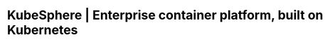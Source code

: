 ---
title: KubeSphere | Enterprise container platform, built on Kubernetes
description: KubeSphere is an open source container platform based on Kubernetes for enterprise app development and deployment, suppors installing anywhere from on-premise datacenter to any cloud to edge.


css: scss/index.scss

section1:
  title: KubeSphere Container Platform
  topic: The Kubernetes Platform, tailored for the hybrid cloud
  content: KubeSphere is a distributed operating system providing cloud native stack with Kubernetes as its kernel, and aims to be plug-and-play architecture for third-party applications seamless integration to boost its ecosystem.
  btnContent1: Install on Kubernetes
  btnContent2: Install on Linux

section2: 
  title: One Platform for full-stack solutions
  content: KubeSphere is also a multi-tenant enterprise-grade container platform with full-stack automated IT operation and streamlined DevOps workflows. It provides developer-friendly wizard web UI, helping enterprises to build out a more robust and feature-rich platform, which includes most common functionalities needed for enterprise Kubernetes strategy.，
  children: 
    - name: Open Source
      icon: /images/home/open-source.svg
      content: A CNCF certified Kubernetes platform, 100% open source, built and improved by the community

    - name: Easy to Run
      icon: /images/home/easy-to-run.svg
      content: Can be deployed on a Kubernetes cluster or Linux machines, supports online and air-gapped installation

    - name: Feature-rich
      icon: /images/home/feature-rich.svg
      content: Delivers DevOps, service mesh, observability, application management, multi-tenancy, storage and networking management in an unified platform

    - name: Modular & Pluggable
      icon: /images/home/modular-pluggable.svg
      content: These functionalities are loosely coupled with the platform since they are pluggable and optional. Other tools are easy to integrate and play



section3:
  title: Benefits to different teams
  content: Multi-tenancy makes different teams to securely deploy and maintain containerized applications from the cloud to the edge.  It allows developers to deploy code via several clicks on intuitive console, brings centralized observability and powerful DevOps strategy for Ops team, helps Infra team to install and maintain Kubernetes cluster with flexible network and solution solutions, avoid locking team in to a single vendor eco-system.
  children:
    - name: Infra Team
      content: Automated installation, scaling, and upgrades from cloud to data center
      icon: /images/home/7.svg
      children:
        - content: Improve your environment utilization and reduce internal infrastructure costs
        - content: Support multi-cluster and multi-cloud Kubernetes management, avoiding vendor lock-in
        - content: Provides security enhancements, supports multiple storage and network solutions
        - content: Fully trusted, delivers a certified Kubernetes platform and distribution

    - name: Developers
      content: Focus on your bussiness, others are run in automated tools
      icon: /images/home/74.png
      children:
        - content: Smooth user experience, reduce the learning curve of the cloud native stack
        - content: Provide toolkits and deployment automation tailored to any application environment
        - content: Out-of-box logging, monitoring and multi-tenancy, improving development efficiency
        - content: Support application lifecycle management, accelerating time to market

    - name: Ops Team
      content: Building one-stop enterprise-grade DevOps framework
      icon: /images/home/71.svg
      children:
        - content: Centralized log collection, monitoring and alerting from infrastructure to applications.
        - content: Streamlined continuous deploy, test, release, upgrade and scale
        - content: Better track, route and optimize communications within Kubernetes for cloud native apps
        - content: Easy-to-use web terminal and graphical panel, satisfying the habits of different users 

    - name: User
      content: Running and using Apps on Kubernetes has never been so easy
      icon: /images/home/80.svg
      children:
        - content: Deploy and upgrade Apps in one click, without underlying infrastructure consideration
        - content: Provide on-demand container resources and HPA, hardening the reliabity and flexibility of your applications
        - content: Import any Helm repository in seconds to visually deploy and upgrade applications
        - content: Support operation in application store, including metering and billing for applications (coming soon)

section4:
  title: Key Features
  content: If you want to use an open source project, but act like a commercial product, KubeSphere is your choice. <br>The Roadmap listed the planning features, you can raise a proposal to submit your ideas with us.
  children:
    - name: Provisioning Kubernetes 
      icon: /images/home/provisioning-kubernetes.svg
      content: Deploy Kubernetes on any infrastructure out of box, including online and air-gapped installation, support add GPU node 

    - name: K8s Resource Management
      icon: /images/home/k-8-s-resource-management.svg
      content: Provide web console for creating and managing Kubernetes resources, with powerful observability

    - name: Multi-tenant Management 
      icon: /images/home/multi-tenant-management.svg
      content: Provide unified authentication with fine-grained roles and three-tier authorization system, supports AD/LDAP authentication
  
  features:
    - name: Application Store 
      icon: /images/home/store.svg
      content: Provide application store for Helm-based applications, and offers application lifecycle management
      color: grape

    - name: Service Mesh (Istio-based)
      icon: /images/home/service.svg
      content: Provide fine-grained traffic management, observability and tracing, and offers visualization for traffic topology 
      color: red

    - name: Rich Observability
      icon: /images/home/rich.svg
      content: Multi-dimensional monitoring metrics, multi-tenant log query and collection, support alerting and notification
      color: green

    - name: DevOps System
      icon: /images/home/dev-ops.svg
      content: Out-of-box CI/CD based on Jenkins, and offers automated workflow tools including S2I & B2I
      color: orange

    - name: Multiple Storage Solutions
      icon: /images/home/multiple.svg
      content: Support GlusterFS, CephRBD, NFS, LocalPV solutions, provide CSI plugins to consume storage from multiple cloud providers
      color: grape

    - name: Multiple Network Solutions 
      icon: /images/home/network.svg
      content: Support Calico and Flannel, provides load balancer plug-in Porter for Kubernetes installed on physical machines
      color: green

    - name: Multi-cluster management 
      icon: /images/home/management.svg
      content: Distribute applications across multiple clusters and cloud providers, and provides the disaster recovery and cross-cluster discovery.
      color: orange

section5:
  title: KubeSphere with its cloud native architecture
  frontEnd:
    title: Front end
    project: KubeSphere Console
    children:
      - icon: /images/home/mobx.jpg
      - icon: /images/home/koa.jpg
      - icon: /images/home/react.png

  backEnd:
    title: Back end （REST API）
    project: KubeSphere System
    group:
      - name: API Server
      - name: API Gateway
      - name: Controller Manager
      - name: Account Service
    

section6:
  title: Who uses KubeSphere
  content: The Case Studies listed more detailed user cases and their cloud native transformation stories. </br>Various enterprises and organizations use KubeSphere Container Platform for research, production and commercial products.
  children:
    - icon: /images/home/section6-1.jpg
    - icon: /images/home/section6-2.jpg
    - icon: /images/home/section6-3.jpg
    - icon: /images/home/section6-4.jpg
    - icon: /images/home/section6-5.jpg
    - icon: /images/home/section6-6.jpg
    - icon: /images/home/section6-7.jpg
    - icon: /images/home/section6-8.jpg
    - icon: /images/home/section6-9.jpg
    - icon: /images/home/section6-10.jpg
  btnContent: Case Studies
  btnLink:
  link:
  linkContent: Want your logo up there? Just submit a pull request →
  joinTitle: Join the Revolution,Partner with KubeSphere
  joinContent: We look forward to your joining KubeSphere partner to improve the ecosystem of both, and grow your business.
  joinLink: 
  image: /images/home/certification.jpg
---